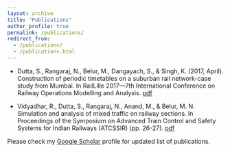 ```yaml
---
layout: archive
title: "Publications"
author_profile: true
permalink: /publications/
redirect_from: 
  - /publications/
  - /publications.html
---
```

- Dutta, S., Rangaraj, N., Belur, M., Dangayach, S., & Singh, K. (2017, April). Construction of periodic timetables on a suburban rail network-case study from Mumbai. In RailLille 2017—7th International Conference on Railway Operations Modelling and Analysis. [pdf](https://www.ee.iitb.ac.in/~belur/pdfs/c17icrtt.pdf)

- Vidyadhar, R., Dutta, S., Rangaraj, N., Anand, M., & Belur, M. N. Simulation and analysis of mixed traffic on railway sections. In Proceedings of the Symposium on Advanced Train Control and Safety Systems for Indian Railways (ATCSSIR) (pp. 26-27). [pdf](https://www.ee.iitb.ac.in/~belur/pdfs/c17atcssir1.pdf)

Please check my <a href="https://scholar.google.com/citations?user=MIYxzQsAAAAJ&hl=en" target="_top">Google Scholar</a> profile for updated list of publications.
